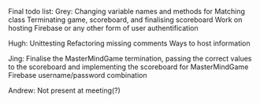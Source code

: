Final todo list:
Grey:
Changing variable names and methods for Matching class
Terminating game, scoreboard, and finalising scoreboard
Work on hosting Firebase or any other form of user authentification

Hugh:
Unittesting
Refactoring missing comments
Ways to host information

Jing:
Finalise the MasterMindGame termination, passing the correct values to the scoreboard and
implementing the scoreboard for MasterMindGame
Firebase username/password combination

Andrew:
Not present at meeting(?)